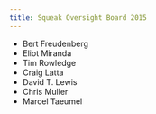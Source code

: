 ```yaml
---
title: Squeak Oversight Board 2015
---
```

- Bert Freudenberg
- Eliot Miranda
- Tim Rowledge
- Craig Latta
- David T. Lewis
- Chris Muller
- Marcel Taeumel